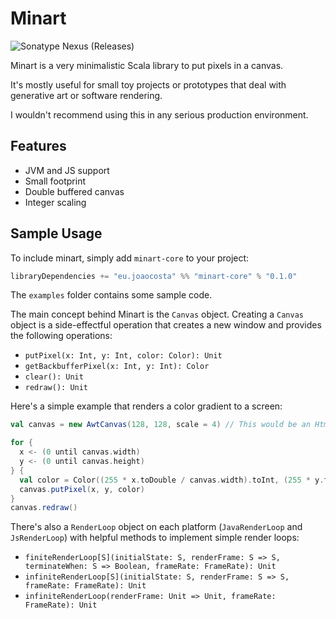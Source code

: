 # Minart

![Sonatype Nexus (Releases)](https://img.shields.io/nexus/r/eu.joaocosta/minart-core_2.13?server=https%3A%2F%2Foss.sonatype.org)

Minart is a very minimalistic Scala library to put pixels in a canvas.

It's mostly useful for small toy projects or prototypes that deal with
generative art or software rendering.

I wouldn't recommend using this in any serious production environment.

## Features

* JVM and JS support
* Small footprint
* Double buffered canvas
* Integer scaling

## Sample Usage

To include minart, simply add `minart-core` to your project:

```scala
libraryDependencies += "eu.joaocosta" %% "minart-core" % "0.1.0"
```

The `examples` folder contains some sample code.

The main concept behind Minart is the `Canvas` object.
Creating a `Canvas` object is a side-effectful operation that
creates a new window and provides the following operations:

* `putPixel(x: Int, y: Int, color: Color): Unit`
* `getBackbufferPixel(x: Int, y: Int): Color`
* `clear(): Unit`
* `redraw(): Unit`

Here's a simple example that renders a color gradient to a screen:

```scala
val canvas = new AwtCanvas(128, 128, scale = 4) // This would be an HtmlCanvas in scala.js

for {
  x <- (0 until canvas.width)
  y <- (0 until canvas.height)
} {
  val color = Color((255 * x.toDouble / canvas.width).toInt, (255 * y.toDouble / canvas.height).toInt, 255)
  canvas.putPixel(x, y, color)
}
canvas.redraw()
```

There's also a `RenderLoop` object on each platform (`JavaRenderLoop` and `JsRenderLoop`)
with helpful methods to implement simple render loops:

* `finiteRenderLoop[S](initialState: S, renderFrame: S => S, terminateWhen: S => Boolean, frameRate: FrameRate): Unit`
* `infiniteRenderLoop[S](initialState: S, renderFrame: S => S, frameRate: FrameRate): Unit`
* `infiniteRenderLoop(renderFrame: Unit => Unit, frameRate: FrameRate): Unit`
